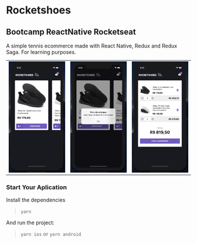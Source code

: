 # Rocketshoes

## Bootcamp ReactNative Rocketseat

A simple tennis ecommerce made with React Native, Redux and Redux Saga. For learning purposes.

<table>
  <tr>
    <td><img src="./docs/home.png" width="250"/></td>
    <td><img src="./docs/home_alert.png" width="250"/></td>
    <td><img src="./docs/cart.png" width="250"/></td>
  </tr>
</table>

### Start Your Aplication

Install the dependencies

> `yarn`

And run the project:

> `yarn ios` or `yarn android`
